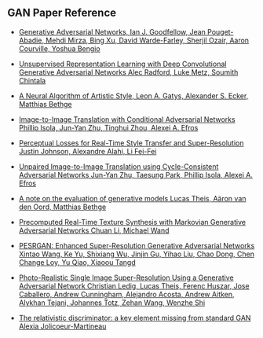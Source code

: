 ## GAN Paper Reference



* [Generative Adversarial Networks, 
Ian J. Goodfellow, Jean Pouget-Abadie, Mehdi Mirza, Bing Xu, David Warde-Farley, Sherjil Ozair, Aaron Courville, Yoshua Bengio](https://arxiv.org/abs/1406.2661)

* [Unsupervised Representation Learning with Deep Convolutional Generative Adversarial Networks
Alec Radford, Luke Metz, Soumith Chintala](https://arxiv.org/abs/1511.06434)

* [A Neural Algorithm of Artistic Style, Leon A. Gatys, Alexander S. Ecker, Matthias Bethge](https://arxiv.org/abs/1508.06576)

* [Image-to-Image Translation with Conditional Adversarial Networks
Phillip Isola, Jun-Yan Zhu, Tinghui Zhou, Alexei A. Efros](https://arxiv.org/abs/1611.07004)

* [Perceptual Losses for Real-Time Style Transfer and Super-Resolution
Justin Johnson, Alexandre Alahi, Li Fei-Fei](https://arxiv.org/abs/1603.08155)

* [Unpaired Image-to-Image Translation using Cycle-Consistent Adversarial Networks
Jun-Yan Zhu, Taesung Park, Phillip Isola, Alexei A. Efros](https://arxiv.org/abs/1703.10593)

* [A note on the evaluation of generative models
Lucas Theis, Aäron van den Oord, Matthias Bethge](https://arxiv.org/abs/1511.01844)

* [Precomputed Real-Time Texture Synthesis with Markovian Generative Adversarial Networks
Chuan Li, Michael Wand](https://arxiv.org/abs/1604.04382)

* [PESRGAN: Enhanced Super-Resolution Generative Adversarial Networks
Xintao Wang, Ke Yu, Shixiang Wu, Jinjin Gu, Yihao Liu, Chao Dong, Chen Change Loy, Yu Qiao, Xiaoou Tangd](https://arxiv.org/abs/1809.00219v2)

* [Photo-Realistic Single Image Super-Resolution Using a Generative Adversarial Network
Christian Ledig, Lucas Theis, Ferenc Huszar, Jose Caballero, Andrew Cunningham, Alejandro Acosta, Andrew Aitken, Alykhan Tejani, Johannes Totz, Zehan Wang, Wenzhe Shi](https://arxiv.org/abs/1609.04802)

* [The relativistic discriminator: a key element missing from standard GAN
Alexia Jolicoeur-Martineau](https://arxiv.org/abs/1807.00734)
